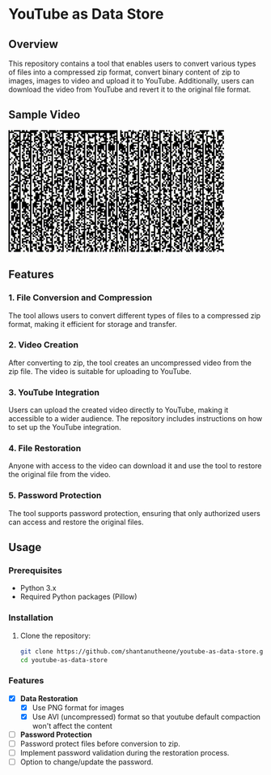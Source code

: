 # YouTube as Data Store

## Overview

This repository contains a tool that enables users to convert various types of files into a compressed zip format, convert binary content of zip to images, images to video and upload it to YouTube. Additionally, users can download the video from YouTube and revert it to the original file format.

## Sample Video

![Sample Video](https://raw.githubusercontent.com/shantanutheone/youtube-as-data-store/master/sample_video/sample.gif)


## Features

### 1. File Conversion and Compression

The tool allows users to convert different types of files to a compressed zip format, making it efficient for storage and transfer.

### 2. Video Creation

After converting to zip, the tool creates an uncompressed video from the zip file. The video is suitable for uploading to YouTube.

### 3. YouTube Integration

Users can upload the created video directly to YouTube, making it accessible to a wider audience. The repository includes instructions on how to set up the YouTube integration.

### 4. File Restoration

Anyone with access to the video can download it and use the tool to restore the original file from the video.

### 5. Password Protection

The tool supports password protection, ensuring that only authorized users can access and restore the original files.

## Usage

### Prerequisites

- Python 3.x
- Required Python packages (Pillow)

### Installation

1. Clone the repository:

   ```bash
   git clone https://github.com/shantanutheone/youtube-as-data-store.git
   cd youtube-as-data-store


### Features

- [x] **Data Restoration**
  - [x] Use PNG format for images
  - [x] Use AVI (uncompressed) format so that youtube default compaction won't affect the content

- [ ]  **Password Protection**
  - [ ] Password protect files before conversion to zip.
  - [ ] Implement password validation during the restoration process.
  - [ ] Option to change/update the password.